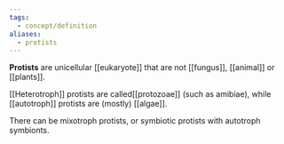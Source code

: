 ```yaml
---
tags:
  - concept/definition
aliases:
  - protists
---
```

**Protists** are unicellular [[eukaryote]] that are not [[fungus]], [[animal]] or [[plants]].

[[Heterotroph]] protists are called[[protozoae]] (such as amibiae), while [[autotroph]] protists are (mostly) [[algae]].

There can be mixotroph protists, or symbiotic protists with autotroph symbionts.